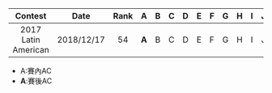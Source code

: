 |       Contest       |    Date    | Rank |   A   |  B   |  C   |  D   |  E   |  F   |  G   |  H   |  I   |  J   |   K   |   L   |  M   |
| :-----------------: | :--------: | :--: | :---: | :--: | :--: | :--: | :--: | :--: | :--: | :--: | :--: | :--: | :---: | :---: | :--: |
| 2017 Latin American | 2018/12/17 |  54  | **A** |  B   |  C   |  D   |  E   |  F   |  G   |  H   |  I   |  J   | **K** | **L** |  .   |

* A:賽內AC
* **A**:賽後AC

